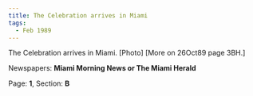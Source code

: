 ```yaml
---  
title: The Celebration arrives in Miami  
tags:  
  - Feb 1989  
---  
```

  
The Celebration arrives in Miami. [Photo] [More on 26Oct89 page 3BH.]  
  
Newspapers: **Miami Morning News or The Miami Herald**  
  
Page: **1**, Section: **B** 
